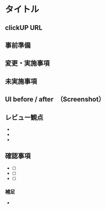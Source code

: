 # タイトル

## clickUP URL

## 事前準備

## 変更・実施事項

## 未実施事項

## UI before / after　（Screenshot）

## レビュー観点
- 
- 
-  

## 確認事項
- [ ] 
- [ ] 
- [ ] 

### 補足
- 
